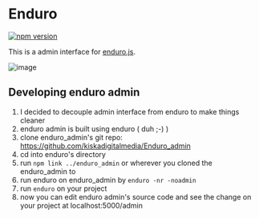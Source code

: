 # Enduro

[![npm version](https://badge.fury.io/js/enduro_admin.svg)](https://badge.fury.io/js/enduro_admin)

This is a admin interface for [enduro.js](https://github.com/kiskadigitalmedia/Enduro).

![image](http://i.imgur.com/M8vGA92.png)

## Developing enduro admin
1. I decided to decouple admin interface from enduro to make things cleaner
2. enduro admin is built using enduro ( duh ;-) )
2. clone enduro_admin's git repo: https://github.com/kiskadigitalmedia/Enduro_admin
3. cd into enduro's directory
4. run `npm link ../enduro_admin` or wherever you cloned the enduro_admin to
5. run enduro on enduro_admin by `enduro -nr -noadmin`
6. run `enduro` on your project
7. now you can edit enduro admin's source code and see the change on your project at localhost:5000/admin
